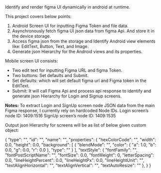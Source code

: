Identify and render figma UI dynamically in android at runtime.

This project covers below points:

1. Android Screen UI for inputting Figma Token and file data.
2. Asynchronously fetch figma UI json data from figma Api. And store it in the device storage.
3. Access figma json from the storage and Identify Android view elements like: EditText, Button,
   Text, and Image.
4. Generate json Hierarchy for the Android views and its properties.

Mobile screen UI consists:

- Two edit text for inputting Figma URL and figma Token.
- Two buttons:  Set defaults and Submit.
- Set defaults: which will set default figma url and Figma token in the EditText.
- Submit: It will call Figma Api and process api response to identify and generate json Hierarchy
  for Login and Signup screens.

**Notes:**
To extract Login and SignUp screen node JSON data from the main Figma response, I currently rely on
hardcoded Node IDs.
Login screen’s node ID: 1409:1516
SignUp screen’s node ID: 1409:1535

Output json Hierarchy for screens will be as list of below given custom object:


  {
  "type": "",
  "id": "",
  "name": "",
  "properties": {
  "hexColorCode": "",
  "width": 0.0,
  "height": 0.0,
  "background": [
  {
  "blendMode": "",
  "color": {
  "a": 1.0,
  "b": 0.0,
  "g": 0.0,
  "r": 0.0
  },
  "type": ""
  }
  ],
  "textStyle": {
  "fontFamily": "",
  "fontPostScriptName": "",
  "fontSize": 0.0,
  "fontWeight": 0,
  "letterSpacing": 0.0,
  "lineHeightPercent": 0.0,
  "lineHeightPx": 0.0,
  "lineHeightUnit": "",
  "textAlignHorizontal": "",
  "textAlignVertical": "",
  "textAutoResize": ""
  },
  }
  }
